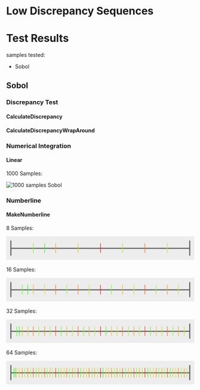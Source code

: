 # Low Discrepancy Sequences

# Test Results

 samples tested:

* Sobol

## Sobol

### Discrepancy Test

#### CalculateDiscrepancy

#### CalculateDiscrepancyWrapAround

### Numerical Integration

#### Linear

1000 Samples:  

![1000 samples Sobol](../../../samples/_1d/lds/Linear_Sobol_1000.png)  

### Numberline

#### MakeNumberline

8 Samples:  

![8 samples Sobol](../../../samples/_1d/lds/MakeNumberline_Sobol_8.png)  

16 Samples:  

![16 samples Sobol](../../../samples/_1d/lds/MakeNumberline_Sobol_16.png)  

32 Samples:  

![32 samples Sobol](../../../samples/_1d/lds/MakeNumberline_Sobol_32.png)  

64 Samples:  

![64 samples Sobol](../../../samples/_1d/lds/MakeNumberline_Sobol_64.png)  

